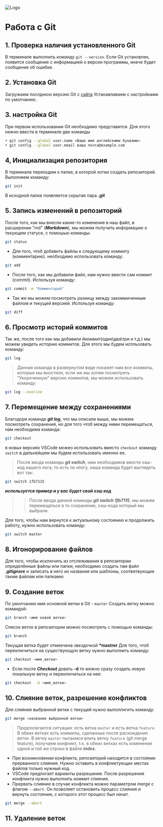 ![Logo](Git-Logo-2Color.png)
# Работа с Git
## 1. Проверка наличия установленного Git
В терминале выполнить команду `git --version`. Если Git установлен, появится сообщение с информацией о версии программы, иначе будет сообщение об ошибке.

## 2. Установка Git
Загружаем послднюю версию Git с [сайта](https://git-scm.com/download) 
Устанавливаем с настройками по умолчанию.
## 3. настройка Git 
При первом использовании Git необходимо представится. Для этого нежно ввести в терминале две команды 
```Bash
• git config --global user.name «Ваше имя английскими буквами»
• git config --global user.email ваша почта@example.com
```

## 4, Инициализация репозитория
В терминале переходим к папке, в которой хотии создать репозиторий. Выполняем команду: 
```Bash
git init
```
В исходной папке появляется скрытая пара ***.git***

## 5. Запись изменений в репозиторий
После того, как мы внесли какие-то изменения в наш файл, в расширении "md" (***Markdown***), мы можем получить информацию о текукщем статусе, с помошью команды:
```Bash
git status
```
* Для того, чтоб добавить файлы к следующему коммиту (комментарию). необходимо использовать команду:
```Bash
git add
```
* После того, как мы добавили файл, нам нужно ввести сам коммит (commit). Используя команду:
```Bash
git commit -m "Комментарий"
```
* Так же мы можем посмотреть разницу между закоммиченным файлом и текущей версией. Используя команду:
```Bash
git diff
```

## 6. Просмотр историй коммитов 
Так же, после того как мы добавили йкоммит(один\два\три и т.д.) мы можем увидеть историю коммитов. Для этого мы будем испльзовать команду:
```Bash
git log
```
>Данная команда в развернутом виде покажет нам все коммиты, которые мы вностили, если же мы хотим посмотреть "Укороченную" версию коммитов, мы можем использовать команду:
```Bash
git log --oneline
```

## 7. Перемещение между сохранениями
Благодоря команде ***git log***, что мы описали выше, мы можем посмотреть сохранения, но для того чтоб между ними перемещаться, нам необходима команда:
```Bash
git checkout
```
в новых версиях VSCode можео использовать вместо `checkout` команду `switch` в дальнейшем мы будем использовать именно ее.
>После ввода команды ***git switch***, нам необходимов ввести хэш-код нашего лога, то есть по итогу, наша команда будет выглядеть вот так:
```Bash
git switch 1fb7115
```
***используется пример и у вас будет свой хэш код***
>>После ввода данной команды ***git switch 1fb7115***, мы можем перемещаться в то сохранение, хэш-кода который мы выбрали.

Для того, чтобы нам вернутся к актуальному состоянию и продолжить работу, нужно использовать команду:
```Bash
git switch master
```
## 8. Игонорирование файлов
Для того, чтобы исключить из отслеживания в репозитории определённые файлы или папки, необходимо создать там файл ***.gitignore*** и записать в него их названия или шаблоны, соответвующие таким файлам или папкамю

## 9. Создание веток
По умолчанию имя основной ветки в Git - `master`
Создать ветку можно командой:
```Bash
git branch <имя новой ветки>
```
Список веток в репозитории можно посмотреть с помощью команды:
```Bash
git branch
```
Текущая ветка будет отмеечена звездочкой **\*mastrer**
Для того, чтоб переключиться на существующую ветку нужно выполнить команду:
```Bash
git checkout <имя_ветки>
```
* Если после ***Checkout*** довать **-d** то можно сразу создать новую локальную ветку и переключиться на нее:
```Bash
git checkout  -b <имя_ветки>
```

## 10. Слияние веток, разрешение конфликтов
Для слияния выбранной ветки с текущей нужно выполлнгить команду:
```Bash
git merge <название выбранной ветки>
```
>Предполагается ситуация: есть ветка `master` и есть ветка `feature`. В обеих ветках есть коммиты, сделанные после расхождения веток. В ветку `master` пытаемся влить ветку `feature` (git merge feature), получаем конфликт, т.к. в обеих ветках есть изменения одной и той же строки в файле ***index.***

* При возникновении конфликта, репозиторий находится в состоянии прерванного слияния. Нужно оставить в конфликтующих местах файлов только нужный код.
* VSCode предлогает варианты разрешения.
После разрешения конфликта нужно выполнить коммит слияния.
* Прервать слияние в случае конфликта можно параметром merge с флагом `--abort`. Он позволяет остановить процесс слияния и вернуть состояние, с которого этот процесс был начат.
```Bash
git merge --abort
```

## 11. Удаление веток